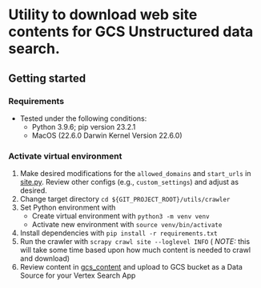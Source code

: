 # Utility to download web site contents for GCS Unstructured data search.

## Getting started

### Requirements

- Tested under the following conditions:
    - Python 3.9.6; pip version 23.2.1
    - MacOS (22.6.0 Darwin Kernel Version 22.6.0)

### Activate virtual environment

1. Make desired modifications for the `allowed_domains` and `start_urls` in [site.py](crawler/spiders/site.py).  Review other configs (e.g., `custom_settings`) and adjust as desired.
1. Change target directory `cd ${GIT_PROJECT_ROOT}/utils/crawler`
1. Set Python environment with
    - Create virtual environment with `python3 -m venv venv`
    - Activate new environment with `source venv/bin/activate`
1. Install dependencies with `pip install -r requirements.txt`
1. Run the crawler with `scrapy crawl site --loglevel INFO` ( *NOTE:* this will take some time based upon how much content is needed to crawl and download)
1. Review content in [gcs_content](./gcs_content/) and upload to GCS bucket as a Data Source for your Vertex Search App
